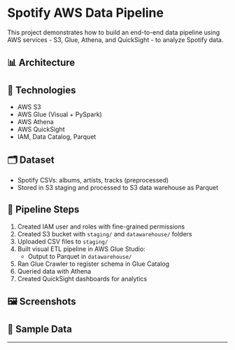 # Spotify AWS Data Pipeline

This project demonstrates how to build an end-to-end data pipeline using AWS services - S3, Glue, Athena, and QuickSight - to analyze Spotify data.

## 📊 Architecture


## 🚀 Technologies
- AWS S3
- AWS Glue (Visual + PySpark)
- AWS Athena
- AWS QuickSight
- IAM, Data Catalog, Parquet

## 🗂️ Dataset
- Spotify CSVs: albums, artists, tracks (preprocessed)
- Stored in S3 staging and processed to S3 data warehouse as Parquet

## 🧱 Pipeline Steps
1. Created IAM user and roles with fine-grained permissions
2. Created S3 bucket with `staging/` and `datawarehouse/` folders
3. Uploaded CSV files to `staging/`
4. Built visual ETL pipeline in AWS Glue Studio:
   - Output to Parquet in `datawarehouse/`
5. Ran Glue Crawler to register schema in Glue Catalog
6. Queried data with Athena
7. Created QuickSight dashboards for analytics

## 🖼️ Screenshots


## 📁 Sample Data

---

